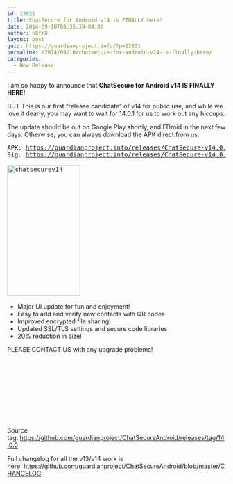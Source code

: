 ```yaml
---
id: 12621
title: ChatSecure for Android v14 is FINALLY here!
date: 2014-09-10T08:35:39-04:00
author: n8fr8
layout: post
guid: https://guardianproject.info/?p=12621
permalink: /2014/09/10/chatsecure-for-android-v14-is-finally-here/
categories:
  - New Release
---
```

I am so happy to announce that **ChatSecure for Android v14 IS FINALLY HERE!**

BUT This is our first &#8220;release candidate&#8221; of v14 for public use, and while we love it dearly, you may want to wait for 14.0.1 for us to work out any hiccups.

The update should be out on Google Play shortly, and FDroid in the next few days. Otherwise, you can always download the APK direct from us:

<pre style="color: #000000;">APK: <a href="https://guardianproject.info/releases/ChatSecure-v14.0.0.apk">https://guardianproject.info/releases/ChatSecure-v14.0.0.apk</a>
Sig: <a href="https://guardianproject.info/releases/ChatSecure-v14.0.0.apk.asc">https://guardianproject.info/releases/ChatSecure-v14.0.0.apk.asc

</a><a href="https://guardianproject.info/wp-content/uploads/2014/09/chatsecurev14.png"><img class="margin:6px; alignleft wp-image-12622 size-medium" src="https://guardianproject.info/wp-content/uploads/2014/09/chatsecurev14-168x300.png" alt="chatsecurev14" width="168" height="300" srcset="https://guardianproject.info/wp-content/uploads/2014/09/chatsecurev14-168x300.png 168w, https://guardianproject.info/wp-content/uploads/2014/09/chatsecurev14-450x800.png 450w, https://guardianproject.info/wp-content/uploads/2014/09/chatsecurev14.png 540w" sizes="(max-width: 168px) 100vw, 168px" /></a><a href="https://guardianproject.info/releases/ChatSecure-v14.0.0.apk.asc">
</a></pre>

* Major UI update for fun and enjoyment!  
* Easy to add and verify new contacts with QR codes  
* Improved encrypted file sharing!  
* Updated SSL/TLS settings and secure code libraries  
* 20% reduction in size!

PLEASE CONTACT US with any upgrade problems!

&nbsp;

&nbsp;

&nbsp;

&nbsp;

&nbsp;

Source tag: <https://github.com/guardianproject/ChatSecureAndroid/releases/tag/14.0.0>

Full changelog for all the v13/v14 work is here: <https://github.com/guardianproject/ChatSecureAndroid/blob/master/CHANGELOG>

&nbsp;